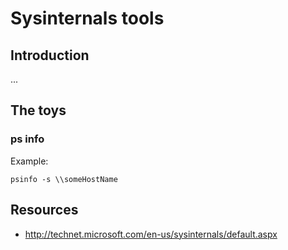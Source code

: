 # Sysinternals tools

## Introduction


...

## The toys

### ps info

Example:

    psinfo -s \\someHostName

## Resources

- <http://technet.microsoft.com/en-us/sysinternals/default.aspx>
